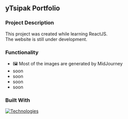 ## yTsipak Portfolio

<!-- ABOUT THE PROJECT -->
### Project Description

This project was created while learning ReactJS. <br>
The website is still under development.

<h3>Functionality</h3>

- 🖼️ Most of the images are generated by MidJourney
- soon
- soon
- soon
- soon

<!-- Technologies -->
### Built With
[![Technologies](https://skillicons.dev/icons?i=react,vite,js,tailwind)](https://skillicons.dev)
<br>
